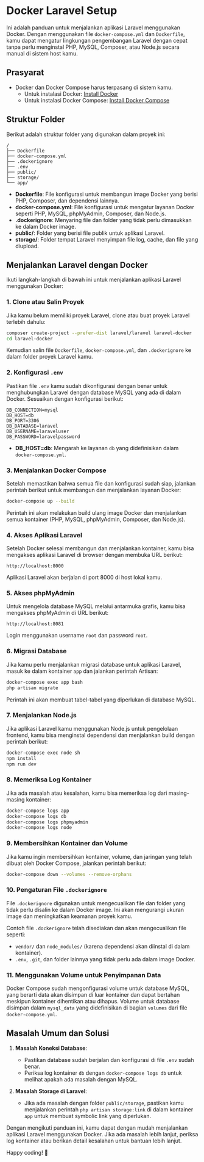 
# Docker Laravel Setup

Ini adalah panduan untuk menjalankan aplikasi Laravel menggunakan Docker. Dengan menggunakan file `docker-compose.yml` dan `Dockerfile`, kamu dapat mengatur lingkungan pengembangan Laravel dengan cepat tanpa perlu menginstal PHP, MySQL, Composer, atau Node.js secara manual di sistem host kamu.

## Prasyarat

- Docker dan Docker Compose harus terpasang di sistem kamu.
  - Untuk instalasi Docker: [Install Docker](https://docs.docker.com/get-docker/)
  - Untuk instalasi Docker Compose: [Install Docker Compose](https://docs.docker.com/compose/install/)

## Struktur Folder

Berikut adalah struktur folder yang digunakan dalam proyek ini:

```
/
├── Dockerfile
├── docker-compose.yml
├── .dockerignore
├── .env
├── public/
├── storage/
└── app/
```

- **Dockerfile**: File konfigurasi untuk membangun image Docker yang berisi PHP, Composer, dan dependensi lainnya.
- **docker-compose.yml**: File konfigurasi untuk mengatur layanan Docker seperti PHP, MySQL, phpMyAdmin, Composer, dan Node.js.
- **.dockerignore**: Menyaring file dan folder yang tidak perlu dimasukkan ke dalam Docker image.
- **public/**: Folder yang berisi file publik untuk aplikasi Laravel.
- **storage/**: Folder tempat Laravel menyimpan file log, cache, dan file yang diupload.

## Menjalankan Laravel dengan Docker

Ikuti langkah-langkah di bawah ini untuk menjalankan aplikasi Laravel menggunakan Docker:

### 1. **Clone atau Salin Proyek**

Jika kamu belum memiliki proyek Laravel, clone atau buat proyek Laravel terlebih dahulu:

```bash
composer create-project --prefer-dist laravel/laravel laravel-docker
cd laravel-docker
```

Kemudian salin file `Dockerfile`, `docker-compose.yml`, dan `.dockerignore` ke dalam folder proyek Laravel kamu.

### 2. **Konfigurasi `.env`**

Pastikan file `.env` kamu sudah dikonfigurasi dengan benar untuk menghubungkan Laravel dengan database MySQL yang ada di dalam Docker. Sesuaikan dengan konfigurasi berikut:

```dotenv
DB_CONNECTION=mysql
DB_HOST=db
DB_PORT=3306
DB_DATABASE=laravel
DB_USERNAME=laraveluser
DB_PASSWORD=laravelpassword
```

- **DB_HOST=db**: Mengarah ke layanan `db` yang didefinisikan dalam `docker-compose.yml`.

### 3. **Menjalankan Docker Compose**

Setelah memastikan bahwa semua file dan konfigurasi sudah siap, jalankan perintah berikut untuk membangun dan menjalankan layanan Docker:

```bash
docker-compose up --build
```

Perintah ini akan melakukan build ulang image Docker dan menjalankan semua kontainer (PHP, MySQL, phpMyAdmin, Composer, dan Node.js).

### 4. **Akses Aplikasi Laravel**

Setelah Docker selesai membangun dan menjalankan kontainer, kamu bisa mengakses aplikasi Laravel di browser dengan membuka URL berikut:

```
http://localhost:8000
```

Aplikasi Laravel akan berjalan di port 8000 di host lokal kamu.

### 5. **Akses phpMyAdmin**

Untuk mengelola database MySQL melalui antarmuka grafis, kamu bisa mengakses phpMyAdmin di URL berikut:

```
http://localhost:8081
```

Login menggunakan username `root` dan password `root`.

### 6. **Migrasi Database**

Jika kamu perlu menjalankan migrasi database untuk aplikasi Laravel, masuk ke dalam kontainer `app` dan jalankan perintah Artisan:

```bash
docker-compose exec app bash
php artisan migrate
```

Perintah ini akan membuat tabel-tabel yang diperlukan di database MySQL.

### 7. **Menjalankan Node.js**

Jika aplikasi Laravel kamu menggunakan Node.js untuk pengelolaan frontend, kamu bisa menginstal dependensi dan menjalankan build dengan perintah berikut:

```bash
docker-compose exec node sh
npm install
npm run dev
```

### 8. **Memeriksa Log Kontainer**

Jika ada masalah atau kesalahan, kamu bisa memeriksa log dari masing-masing kontainer:

```bash
docker-compose logs app
docker-compose logs db
docker-compose logs phpmyadmin
docker-compose logs node
```

### 9. **Membersihkan Kontainer dan Volume**

Jika kamu ingin membersihkan kontainer, volume, dan jaringan yang telah dibuat oleh Docker Compose, jalankan perintah berikut:

```bash
docker-compose down --volumes --remove-orphans
```

### 10. **Pengaturan File `.dockerignore`**

File `.dockerignore` digunakan untuk mengecualikan file dan folder yang tidak perlu disalin ke dalam Docker image. Ini akan mengurangi ukuran image dan meningkatkan keamanan proyek kamu.

Contoh file `.dockerignore` telah disediakan dan akan mengecualikan file seperti:

- `vendor/` dan `node_modules/` (karena dependensi akan diinstal di dalam kontainer).
- `.env`, `.git`, dan folder lainnya yang tidak perlu ada dalam image Docker.

### 11. **Menggunakan Volume untuk Penyimpanan Data**

Docker Compose sudah mengonfigurasi volume untuk database MySQL, yang berarti data akan disimpan di luar kontainer dan dapat bertahan meskipun kontainer dihentikan atau dihapus. Volume untuk database disimpan dalam `mysql_data` yang didefinisikan di bagian `volumes` dari file `docker-compose.yml`.

## Masalah Umum dan Solusi

1. **Masalah Koneksi Database**:
   - Pastikan database sudah berjalan dan konfigurasi di file `.env` sudah benar.
   - Periksa log kontainer `db` dengan `docker-compose logs db` untuk melihat apakah ada masalah dengan MySQL.

2. **Masalah Storage di Laravel**:
   - Jika ada masalah dengan folder `public/storage`, pastikan kamu menjalankan perintah `php artisan storage:link` di dalam kontainer `app` untuk membuat symbolic link yang diperlukan.

Dengan mengikuti panduan ini, kamu dapat dengan mudah menjalankan aplikasi Laravel menggunakan Docker. Jika ada masalah lebih lanjut, periksa log kontainer atau berikan detail kesalahan untuk bantuan lebih lanjut.

Happy coding! 🚀
